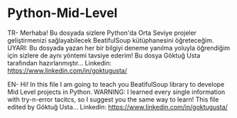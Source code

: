 ﻿# Python-Mid-Level
TR- 
Merhaba! Bu dosyada sizlere Python'da Orta Seviye projeler geliştirmenizi sağlayabilecek BeatifulSoup kütüphanesini öğreteceğim.
UYARI: Bu dosyada yazan her bir bilgiyi deneme yanılma yoluyla öğrendiğim için sizlere de aynı yöntemi tavsiye ederim!
Bu dosya Göktuğ Usta tarafından hazırlanmıştır...
Linkedin: https://www.linkedin.com/in/goktugusta/

EN-
Hi! In this file I am going to teach you BeatifulSoup library to develope Mid Level projects in Python.
WARNING: I learned every single information with try-n-error tacitcs, so I suggest you the same way to learn!
This file edited by Göktuğ Usta...
Linkedin: https://www.linkedin.com/in/goktugusta/
